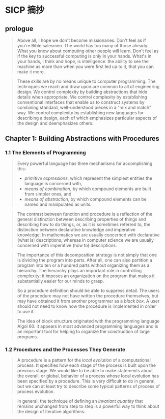 # SICP 摘抄

## prologue

> Above all, I hope we don't become missionaries. Don't feel as if you're Bible salesmen. The world has too many of those already. What you know about computing other people will learn. Don't feel as if the key to successful computing is only in your hands. What's in your hands, I think and hope, is intelligence: the ability to see the machine as more than when you were first led up to it, that you can make it more.

> These skills are by no means unique to computer programming. The techniques we reach and draw upon are common to all of engineering design. We control complexity by building abstractions that hide details when appropriate. We control complexity by establishing conventional interfaces that enable us to construct systems by combining standard, well-understood pieces in a "mix and match" way. We control complexity by establishing new languages for describing a design, each of which emphasizes particular aspects of the design and deemphasizes others.

## Chapter 1: Building Abstractions with Procedures
### 1.1 The Elements of Programming

> Every powerful language has three mechanisms for accomplishing this:
> - *primitive expressions*, which represent the simplest entities the language is concerned with,
> - *means of combination*, by which compound elements are built from simpler ones, and
> - *means of abstraction*, by which compound elements can be named and manipulated as units.

> The contrast between function and procedure is a reflection of the general distinction between describing properties of things and describing how to do things, or, as it is sometimes referred to, the distinction between declarative knowledge and imperative knowledge. In mathematics we are usually concerned with declarative (what is) descriptions, whereas in computer science we are usually concerned with imperative (how to) descriptions.

> The importance of this decomposition strategy is not simply that one is dividing the program into parts. After all, one can also partition a program into ten or a hundred parts without organizing them as a hierarchy. The hierarchy plays an important role in controlling complexity: it imposes an organization on the program that makes it substantially easier for our minds to grasp.

> So a procedure definition should be able to suppress detail. The users of the procedure may not have written the procedure themselves, but may have obtained it from another programmer as a *black box*. A user should not need to know how the procedure is implemented in order to use it.

> The idea of block structure originated with the programming language Algol 60. It appears in most advanced programming languages and is an important tool for helping to organize the construction of large programs.

### 1.2 Procedures and the Processes They Generate

> A procedure is a pattern for the *local evolution* of a computational process. It specifies how each stage of the process is built upon the previous stage. We would like to be able to make statements about the overall, or global, behavior of a process whose local evolution has been specified by a procedure. This is very difficult to do in general, but we can at least try to describe some typical patterns of process of process evolution.

> In general, the technique of defining an *invariant quantity* that remains unchanged from step to step is a powerful way to think about the design of iterative algorithms.
